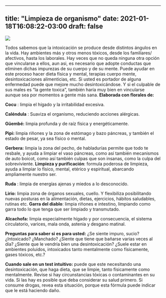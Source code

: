 
---
title: "Limpieza de organismo"
date: 2021-01-18T16:08:22-03:00
draft: false
--- 
        

 ![](images/limpieza-de-organismo.jpg)

 



Todos sabemos que la intoxicación se produce desde
 distintos ángulos en la vida. Hay ambientes más y otros menos tóxicos, desde
 los familiares/ afectivos, hasta los laborales. 
Hay veces que no queda ninguna otra opción que
 vincularse a ellos, aun asi, es necesario que adopte conductas que eliminen
 dichas impurezas de su cuerpo y de su mente.
Puede ayudar en este proceso hacer dieta física y
 mental, terapias cuerpo mente, desintoxicaciones alimenticias, etc.
Si usted es portador de alguna enfermedad puede que
 mejore mucho desintoxicándose. Y si el culpable de sus males es “la gente
 toxica”, también haría muy bien en vincularse aunque sea por momentos a gente
 más sana.
**Elaborada con
 florales de:**


**Cocu** :
 limpia el hígado y la irritabilidad excesiva.


**Caléndula** : Suaviza
 el organismo, reduciendo acciones alérgicas.


**Güembé:** 
 limpia profunda y de raíz física y energéticamente.


**Pipi:** 
 limpia riñones y la zona de estómago y bazo páncreas, y también el estado de
 pesar, ya sea físico o mental.


**Gerbera:** 
 limpia la zona del pecho, de habladurías permite que todo te resbale, y ayuda a
 limpiar el vaso páncreas, como así también mecanismos de auto boicot, como así
 también culpas que son insanas, como la culpa del sobreviviente.
**Limpieza
 y purificación**: formula poderosa de limpieza, ayuda a limpiar
 lo físico, mental, etérico y espiritual, abarcando ampliamente nuestro ser.


**Ruda** :
 limpia de energías ajenas y miedos a lo desconocido.


**Lirio:** 
 limpia zona de órganos sexuales, cuello. Y flexibiliza posibilitando nuevas
 posturas en la alimentación, dietas, ejercicios, hábitos saludables, rutinas
 etc.
**Garra
 del diablo**: limpia riñones e intestino, limpiando como garra todo lo
 que tenga que ser limpiado y transmutado.


**Alcachofa:** 
 limpia especialmente hígado y por consecuencia, el sistema circulatorio,
 varices, mala onda, astenia y desgano matinal.
 
**Preguntas
 para saber si es para usted:**
¿Se siente impuro, sucio?
 ¿Intoxicado? ¿Manchado?
¿Siente que tiene que bañarse
 varias veces al día?
¿Siente que le vendría bien
 una desintoxicación? ¿Suele estar en ambientes poluidos, intoxicados tanto
 mentalmente como físicamente, gases tóxicos, etc.?
 
**Cuando
 sale en un test intuitivo:** puede que este
 necesitando una desintoxicación, que haga dieta, que se limpie, tanto
 físicamente como mentalmente. Revise si hay circunstancias tóxicas o
 contaminantes en su vida. Si las hay es posible que deba considerar su salud
 primero. Si consume drogas, revea esta situación, porque esta fórmula puede
 indicar que le está haciendo daño.



